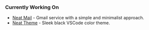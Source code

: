 ### Currently Working On

- [Neat Mail](https://neatmail.xyz) - Gmail service with a simple and minimalist approach.
- [Neat Theme](https://marketplace.visualstudio.com/items?itemName=mrnzdev.neat-theme) - Sleek black VSCode color theme.


